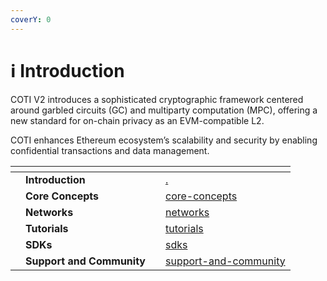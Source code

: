 ```yaml
---
coverY: 0
---
```


# ℹ️ Introduction

COTI V2 introduces a sophisticated cryptographic framework centered around garbled circuits (GC) and multiparty computation (MPC), offering a new standard for on-chain privacy as an EVM-compatible L2.

COTI enhances Ethereum ecosystem’s scalability and security by enabling confidential transactions and data management.





<table data-view="cards"><thead><tr><th></th><th></th><th></th><th data-hidden data-card-target data-type="content-ref"></th></tr></thead><tbody><tr><td></td><td><strong>Introduction</strong></td><td></td><td><a href="./">.</a></td></tr><tr><td></td><td><strong>Core Concepts</strong></td><td></td><td><a href="core-concepts/">core-concepts</a></td></tr><tr><td></td><td><strong>Networks</strong></td><td></td><td><a href="networks/">networks</a></td></tr><tr><td></td><td><strong>Tutorials</strong></td><td></td><td><a href="tutorials/">tutorials</a></td></tr><tr><td></td><td><strong>SDKs</strong></td><td></td><td><a href="sdks/">sdks</a></td></tr><tr><td></td><td><strong>Support and Community</strong></td><td></td><td><a href="support-and-community/">support-and-community</a></td></tr></tbody></table>

